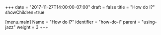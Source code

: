 +++
date = "2017-11-27T14:00:00-07:00"
draft = false
title = "How do I?"
showChildren=true

[menu.main]
Name = "How do I?"
identifier = "how-do-i"
parent = "using-jazz"
weight = 3
+++